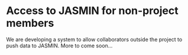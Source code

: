 # Access to JASMIN for non-project members

We are developing a system to allow collaborators outside the project to push data to JASMIN. More to come soon...
